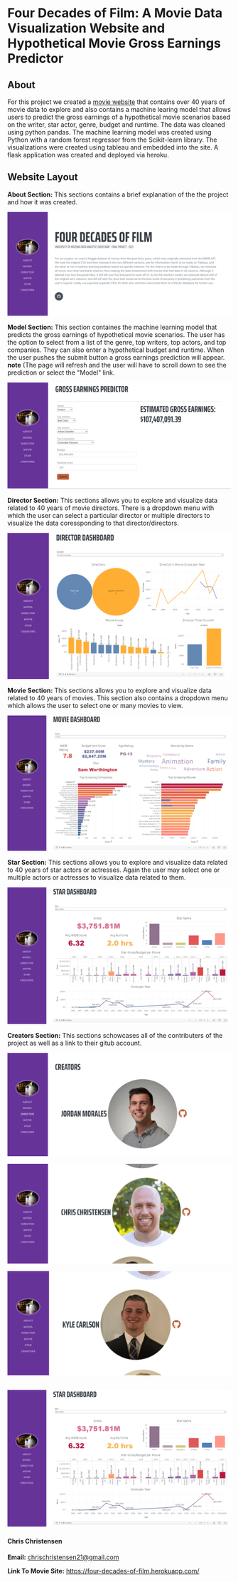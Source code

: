 # Four Decades of Film: A Movie Data Visualization Website and Hypothetical Movie Gross Earnings Predictor

## About

For this project we created a [movie website](https://four-decades-of-film.herokuapp.com/) that contains over 40 years of movie data to explore and also contains a machine learing model that allows users to predict the gross earnings of a hypothetical movie scenarios based on the writer, star actor, genre, budget and runtime. The data was cleaned using python pandas. The machine learning model was created using Python with a random forest regressor from the Scikit-learn library. The visualizations were created using tableau and embedded into the site. A flask application was created and deployed via heroku.

## Website Layout

**About Section:** This sections contains a brief explanation of the the project and how it was created.

![About Section](https://github.com/chrischristensen21/Four-Decades-of-Film-A-Movie-Machine-Learning-Model/blob/main/Images/About%20Section.png)

**Model Section:** This section containes the machine learning model that predicts the gross earnings of hypothetical movie scenarios. The user has the option to select from a list of the genre, top writers, top actors, and top companies. They can also enter a hypothetical budget and runtime. When the user pushes the submit button a gross earnings prediction will appear. **note** (The page will refresh and the user will have to scroll down to see the prediction or select the "Model" link.

![Model Section](https://github.com/chrischristensen21/Four-Decades-of-Film-A-Movie-Machine-Learning-Model/blob/main/Images/Model%20Section.png)

**Director Section:** This sections allows you to explore and visualize data related to 40 years of movie directors. There is a dropdown menu with which the user can select a particular director or multiple directors to visualize the data coressponding to that director/directors.

![Director Section](https://github.com/chrischristensen21/Four-Decades-of-Film-A-Movie-Machine-Learning-Model/blob/main/Images/Director%20Section.png)

**Movie Section:** This sections allows you to explore and visualize data related to 40 years of movies. This section also contains a dropdown menu which allows the user to select one or many movies to view.

![Movie Section](https://github.com/chrischristensen21/Four-Decades-of-Film-A-Movie-Machine-Learning-Model/blob/main/Images/Movie%20Section.png)

**Star Section:** This sections allows you to explore and visualize data related to 40 years of star actors or actresses. Again the user may select one or multiple actors or actresses to visualize data related to them.

![Star Section](https://github.com/chrischristensen21/Four-Decades-of-Film-A-Movie-Machine-Learning-Model/blob/main/Images/Star%20Section.png)

**Creators Section:** This sections schowcases all of the contributers of the project as well as a link to their gitub account.

![Jordan](https://github.com/chrischristensen21/Four-Decades-of-Film-A-Movie-Machine-Learning-Model/blob/main/Images/Creators%20Section%20-%20Jordan.png)

![Chris](https://github.com/chrischristensen21/Four-Decades-of-Film-A-Movie-Machine-Learning-Model/blob/main/Images/Creators%20Section%20-%20Chris.png)

![Kyle](https://github.com/chrischristensen21/Four-Decades-of-Film-A-Movie-Machine-Learning-Model/blob/main/Images/Creators%20Section%20-%20Kyle.png)

![Tyler](https://github.com/chrischristensen21/Four-Decades-of-Film-A-Movie-Machine-Learning-Model/blob/main/Images/Star%20Section.png)
---

#### Chris Christensen

**Email:** chrischristensen21@gmail.com

**Link To Movie Site:** https://four-decades-of-film.herokuapp.com/

